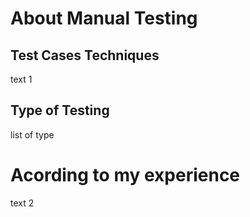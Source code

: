 # About Manual Testing

## Test Cases Techniques
text 1

## Type of Testing
list of type

# Acording to my experience
text 2
